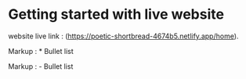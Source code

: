 # Getting started with live website

website live link : (https://poetic-shortbread-4674b5.netlify.app/home).

 Markup : * Bullet list


 Markup : - Bullet list
 